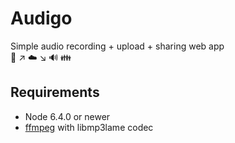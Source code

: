 # Audigo

Simple audio recording + upload + sharing web app  
🎤 ↗ ☁️ ↘ 🔊 👪

## Requirements
* Node 6.4.0 or newer
* [ffmpeg](http://www.ffmpeg.org/) with libmp3lame codec